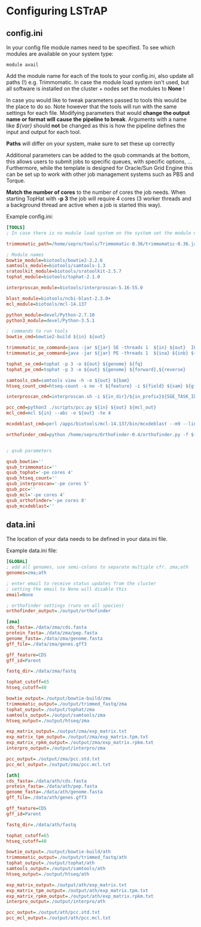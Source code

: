 # Configuring LSTrAP
## config.ini
In your config file module names need to be specified. To see which modules are available on your system type:

    module avail

Add the module name for each of the tools to your config.ini, also update all paths (!) e.g. Trimmomatic.
In case the module load system isn't used, but all software is installed on the cluster + nodes set the modules to **None** !

In case you would like to tweak parameters passed to tools this would be the place to do so. Note however that the tools
will run with the same settings for each file. Modifying parameters that would **change the output name or format will 
cause the pipeline to break**. Arguments with a name like *${var}* should **not** be changed as this is how the pipeline 
defines the input and output for each tool.

**Paths** will differ on your system, make sure to set these up correctly

Additional parameters can be added to the qsub commands at the bottom, 
this allows users to submit jobs to specific queues, with specific 
options, ... Furthermore, while the template is designed for Oracle/Sun 
Grid Engine this can be set up to work with other job management systems
such as PBS and Torque.

**Match the number of cores** to the number of cores the job needs. When
starting TopHat with **-p 3** the job will require 4 cores (3 worker 
threads and a background thread are active when a job is started this 
way).

Example config.ini:

```ini
[TOOLS]
; In case there is no module load system on the system set the module name to None

trimmomatic_path=/home/sepro/tools/Trimmomatic-0.36/trimmomatic-0.36.jar

; Module names
bowtie_module=biotools/bowtie2-2.2.6
samtools_module=biotools/samtools-1.3
sratoolkit_module=biotools/sratoolkit-2.5.7
tophat_module=biotools/tophat-2.1.0

interproscan_module=biotools/interproscan-5.16-55.0

blast_module=biotools/ncbi-blast-2.3.0+
mcl_module=biotools/mcl-14.137

python_module=devel/Python-2.7.10
python3_module=devel/Python-3.5.1

; commands to run tools
bowtie_cmd=bowtie2-build ${in} ${out}

trimmomatic_se_command=java -jar ${jar} SE -threads 1  ${in} ${out}  ILLUMINACLIP:/home/sepro/tools/Trimmomatic-0.36/adapters/TruSeq3-SE.fa:2:30:10 LEADING:3 TRAILING:3 SLIDINGWINDOW:4:15 MINLEN:36
trimmomatic_pe_command=java -jar ${jar} PE -threads 1  ${ina} ${inb} ${outap} ${outau} ${outbp} ${outbu} ILLUMINACLIP:/home/sepro/tools/Trimmomatic-0.36/adapters/TruSeq3-PE.fa:2:30:10 LEADING:3 TRAILING:3 SLIDINGWINDOW:4:15 MINLEN:36

tophat_se_cmd=tophat -p 3 -o ${out} ${genome} ${fq}
tophat_pe_cmd=tophat -p 3 -o ${out} ${genome} ${forward},${reverse}

samtools_cmd=samtools view -h -o ${out} ${bam}
htseq_count_cmd=htseq-count -s no -t ${feature} -i ${field} ${sam} ${gff} > ${out}

interproscan_cmd=interproscan.sh -i ${in_dir}/${in_prefix}${SGE_TASK_ID} -o ${out_dir}/${out_prefix}${SGE_TASK_ID} -f tsv -dp -iprlookup -goterms --tempdir /tmp

pcc_cmd=python3 ./scripts/pcc.py ${in} ${out} ${mcl_out}
mcl_cmd=mcl ${in} --abc -o ${out} -te 4

mcxdeblast_cmd=perl /apps/biotools/mcl-14.137/bin/mcxdeblast --m9 --line-mode=abc ${blast_in} > ${abc_out}

orthofinder_cmd=python /home/sepro/OrthoFinder-0.4/orthofinder.py -f ${fasta_dir} -t 8


; qsub parameters

qsub_bowtie=''
qsub_trimmomatic=''
qsub_tophat='-pe cores 4'
qsub_htseq_count=''
qsub_interproscan='-pe cores 5'
qsub_pcc=''
qsub_mcl='-pe cores 4'
qsub_orthofinder='-pe cores 8'
qsub_mcxdeblast=''

```

## data.ini
The location of your data needs to be defined in your data.ini file.

Example data.ini file:
```ini
[GLOBAL]
; add all genomes, use semi-colons to separate multiple cfr. zma;ath
genomes=zma;ath

; enter email to receive status updates from the cluster
; setting the email to None will disable this
email=None

; orthofinder settings (runs on all species)
orthofinder_output=./output/orthofinder

[zma]
cds_fasta=./data/zma/cds.fasta
protein_fasta=./data/zma/pep.fasta
genome_fasta=./data/zma/genome.fasta
gff_file=./data/zma/genes.gff3

gff_feature=CDS
gff_id=Parent

fastq_dir=./data/zma/fastq

tophat_cutoff=65
htseq_cutoff=40

bowtie_output=./output/bowtie-build/zma
trimmomatic_output=./output/trimmed_fastq/zma
tophat_output=./output/tophat/zma
samtools_output=./output/samtools/zma
htseq_output=./output/htseq/zma

exp_matrix_output=./output/zma/exp_matrix.txt
exp_matrix_tpm_output=./output/zma/exp_matrix.tpm.txt
exp_matrix_rpkm_output=./output/zma/exp_matrix.rpkm.txt
interpro_output=./output/interpro/zma

pcc_output=./output/zma/pcc.std.txt
pcc_mcl_output=./output/zma/pcc.mcl.txt

[ath]
cds_fasta=./data/ath/cds.fasta
protein_fasta=./data/ath/pep.fasta
genome_fasta=./data/ath/genome.fasta
gff_file=./data/ath/genes.gff3

gff_feature=CDS
gff_id=Parent

fastq_dir=./data/ath/fastq

tophat_cutoff=65
htseq_cutoff=40

bowtie_output=./output/bowtie-build/ath
trimmomatic_output=./output/trimmed_fastq/ath
tophat_output=./output/tophat/ath
samtools_output=./output/samtools/ath
htseq_output=./output/htseq/ath

exp_matrix_output=./output/ath/exp_matrix.txt
exp_matrix_tpm_output=./output/ath/exp_matrix.tpm.txt
exp_matrix_rpkm_output=./output/ath/exp_matrix.rpkm.txt
interpro_output=./output/interpro/ath

pcc_output=./output/ath/pcc.std.txt
pcc_mcl_output=./output/ath/pcc.mcl.txt
```
